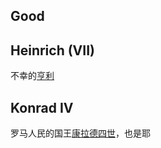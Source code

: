 ## Good

## Heinrich (VII)

不幸的[亨利](https://juejin.cn/user/1028798615655886)

## Konrad IV

罗马人民的国王[康拉德四世](https://zh.wikipedia.org/wiki/%E5%BA%B7%E6%8B%89%E5%BE%B7%E5%9B%9B%E4%B8%96_%28%E5%BE%B7%E6%84%8F%E5%BF%97%E5%9B%BD%E7%8E%8B%29)，也是耶